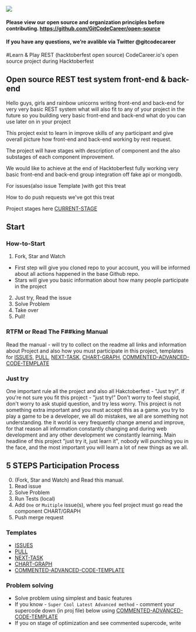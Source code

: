 ![](/img/progress.jpg)

#### Please view our open source and organization principles before contributing. https://github.com/GitCodeCareer/open-source

#### If you have any questions, we’re avalible via Twitter @gitcodecareer

#Learn & Play REST (hacktoberfest open source)
CodeCareer.io's open source project during Hacktoberfest

## Open source REST test system front-end & back-end

Hello guys, girls and rainbow unicorns writing front-end and back-end for very very basic REST system what will also fit to any of your project in the future so you building very basic front-end and back-end what do you can use later on in your project

This project exist to learn in improve skills of any participant and give overall picture how front-end and back-end working by rest request.

The project will have stages with description of component and the also substages of each component improvement.

We would like to achieve at the end of Hacktoberfest fully working very basic front-end and back-end group integration off fake api or mongodb.

For issues(also issue Template )with got this treat

How to do push requests we've got this treat

Project stages here [CURRENT-STAGE](https://github.com/GitCodeCareer/hacktoberfest--hiring-system/blob/master/CURRENT-STAGE.md)

## Start

### How-to-Start

1. Fork, Star and Watch

- First step will give you cloned repo to your account, you will be informed about all actions happened in the base Github repo.
- Stars will give you basic information about how many people participate in the project

2. Just try, Read the issue
3. Solve Problem
4. Take over
5. Pull!

### RTFM or Read The F##king Manual

Read the manual - will try to collect on the readme all links and information about Project and also how you must participate in this project, templates for [ISSUES](https://github.com/GitCodeCareer/hacktoberfest--hiring-system/blob/master/ISSUES.md), [PULL](https://github.com/GitCodeCareer/hacktoberfest--hiring-system/blob/master/PULL.md), [NEXT-TASK](https://github.com/GitCodeCareer/hacktoberfest--hiring-system/blob/master/NEXT-TASK.md), [CHART-GRAPH](https://github.com/GitCodeCareer/hacktoberfest--hiring-system/blob/master/CHART-GRAPH.md), [COMMENTED-ADVANCED-CODE-TEMPLATE](https://github.com/GitCodeCareer/hacktoberfest--hiring-system/blob/master/COMMENTED-ADVANCED-CODE-TEMPLATE.md)

### Just try

One important rule all the project and also all Hakctoberfest - "Just try!", if you're not sure you fit this project - "just try!" Don't worry to feel stupid, don't worry to ask stupid question, and try less worry. This project is not something extra important and you must accept this as a game. you try to play a game to be a developer, we all do mistakes, we all are something not understanding. the it world is very frequently change amend and improve, for that reason all information constantly changing and during web development and any other development we constantly learning. Main headline of this project "just try it, just learn it", nobody will punching you in the face, and the most important you will learn a lot of new things as we all.

## 5 STEPS Participation Process

0. (Fork, Star and Watch) and Read this manual.
1. Read issue
2. Solve Problem
3. Run Tests (local)
4. Add `One` or `Muitiple` issue(s), where you feel project must go read the component CHART/GRAPH
5. Push merge request

### Templates

- [ISSUES](https://github.com/GitCodeCareer/hacktoberfest--hiring-system/blob/master/ISSUES.md)
- [PULL](https://github.com/GitCodeCareer/hacktoberfest--hiring-system/blob/master/PULL.md)
- [NEXT-TASK](https://github.com/GitCodeCareer/hacktoberfest--hiring-system/blob/master/NEXT-TASK.md)
- [CHART-GRAPH](https://github.com/GitCodeCareer/hacktoberfest--hiring-system/blob/master/CHART-GRAPH.md)
- [COMMENTED-ADVANCED-CODE-TEMPLATE](https://github.com/GitCodeCareer/hacktoberfest--hiring-system/blob/master/COMMENTED-ADVANCED-CODE-TEMPLATE.md)

### Problem solving

- Solve problem using simplest and basic features
- If you know - `Super Cool Latest Advanced method` - comment your supercode down (in proj file) below using [COMMENTED-ADVANCED-CODE-TEMPLATE](https://github.com/GitCodeCareer/hacktoberfest--hiring-system/blob/master/COMMENTED-ADVANCED-CODE-TEMPLATE.md)
- If you on stage of optimization and see commented supercode, write
